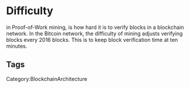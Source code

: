 # Difficulty

in Proof-of-Work mining, is how hard it is to verify blocks in a blockchain
network. In the Bitcoin network, the difficulty of mining adjusts verifying blocks
every 2016 blocks. This is to keep block verification time at ten minutes.

## Tags

Category:BlockchainArchitecture
